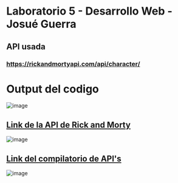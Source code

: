 # Laboratorio 5  - Desarrollo Web - Josué Guerra

## API usada
### https://rickandmortyapi.com/api/character/

# Output del codigo 

![image](https://github.com/user-attachments/assets/03e8393f-b6ab-447f-81cd-89a23056b58a)


## [Link de la API de Rick and Morty](https://breakingbadquotes.xyz/)
![image](https://github.com/user-attachments/assets/d908d655-7e1b-41b7-b6aa-c335c2bc00ba)



## [Link del compilatorio de API's](https://public-api-lists.github.io/public-api-lists/)
![image](https://github.com/user-attachments/assets/23de2609-cd11-444f-9059-cfa5a5fb4460)




